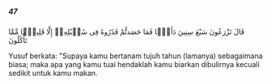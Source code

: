 ##### 47

<span class="ayah">قَالَ تَزْرَعُونَ سَبْعَ سِنِينَ دَأَبًۭا فَمَا حَصَدتُّمْ فَذَرُوهُ فِى سُنۢبُلِهِۦٓ إِلَّا قَلِيلًۭا مِّمَّا تَأْكُلُونَ</span>

<span class="ayah_translation">Yusuf berkata: "Supaya kamu bertanam tujuh tahun (lamanya) sebagaimana biasa; maka apa yang kamu tuai hendaklah kamu biarkan dibulirnya kecuali sedikit untuk kamu makan.</span>
